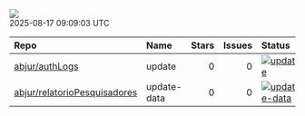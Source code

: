 ![](https://github.com/abjur/abjStatus/workflows/Render%20Status/badge.svg)  
2025-08-17 09:09:03 UTC

| Repo                                                                            | Name        | Stars | Issues | Status                                                                                                                                                                      |
|:--------------|:------|---:|----:|:------------------------------------------|
| [abjur/authLogs](https://github.com/abjur/authLogs)                             | update      |     0 |      0 | [![update](https://github.com/abjur/authLogs/workflows/update/badge.svg)](https://github.com/abjur/authLogs/actions/runs/17015723270)                                       |
| [abjur/relatorioPesquisadores](https://github.com/abjur/relatorioPesquisadores) | update-data |     0 |      0 | [![update-data](https://github.com/abjur/relatorioPesquisadores/workflows/update-data/badge.svg)](https://github.com/abjur/relatorioPesquisadores/actions/runs/16874391259) |

